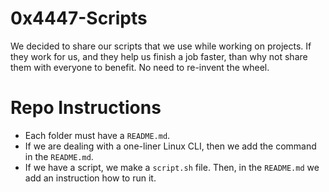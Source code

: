 # 0x4447-Scripts

We decided to share our scripts that we use while working on projects. If they work for us, and they help us finish a job faster, than why not share them with everyone to benefit. No need to re-invent the wheel.

# Repo Instructions

- Each folder must have a `README.md`.
- If we are dealing with a one-liner Linux CLI, then we add the command in the `README.md`.
- If we have a script, we make a `script.sh` file. Then, in the `README.md` we add an instruction how to run it.
